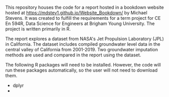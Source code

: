This repository houses the code for a report hosted in a bookdown website hosted at https://mdstev1.github.io/Website_Bookdown/ by Michael Stevens. It was created to fulfill the requirements for a term project for CE En 594R, Data Science for Engineers at Brigham Young University. The project is written primarily in R.

The report explores a dataset from NASA's Jet Propulsion Laboratory (JPL) in California. The dataset includes compiled groundwater level data in the central valley of California from 2001-2019. Two groundwater imputation methods are used and compared in the report using the dataset.

The following R packages will need to be installed. However, the code will run these packages automatically, so the user will not need to download them.
* dplyr
* 

